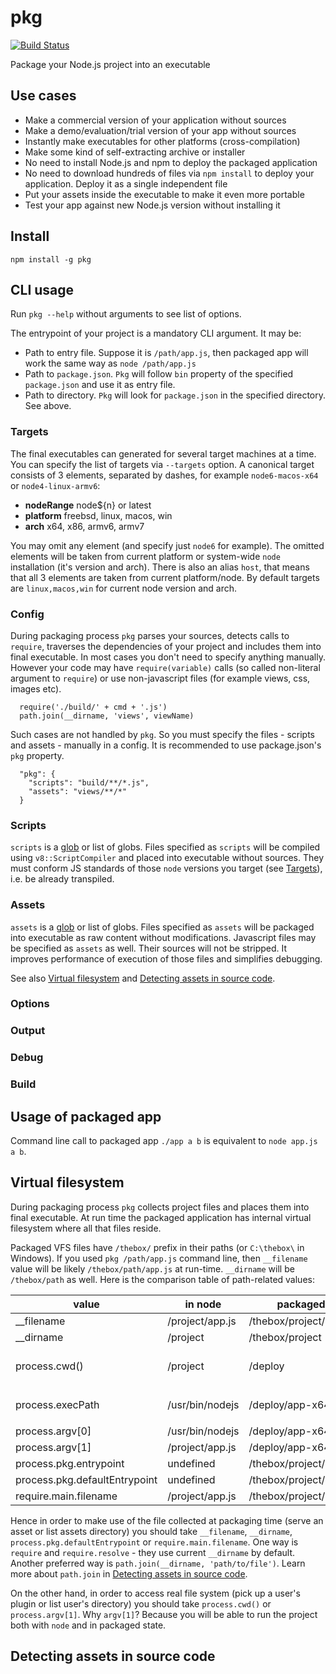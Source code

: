 # pkg

[![Build Status](https://travis-ci.com/zeit/pkg.svg?token=CPbpm6MRBVbWVmDFaLxs&branch=master)](https://travis-ci.com/zeit/pkg)

Package your Node.js project into an executable

## Use cases

* Make a commercial version of your application without sources
* Make a demo/evaluation/trial version of your app without sources
* Instantly make executables for other platforms (cross-compilation)
* Make some kind of self-extracting archive or installer
* No need to install Node.js and npm to deploy the packaged application
* No need to download hundreds of files via `npm install` to deploy
your application. Deploy it as a single independent file
* Put your assets inside the executable to make it even more portable
* Test your app against new Node.js version without installing it

## Install

```
npm install -g pkg
```

## CLI usage

Run `pkg --help` without arguments to see list of options.

The entrypoint of your project is a mandatory CLI argument.
It may be:

* Path to entry file. Suppose it is `/path/app.js`, then
packaged app will work the same way as `node /path/app.js`
* Path to `package.json`. `Pkg` will follow `bin` property of
the specified `package.json` and use it as entry file.
* Path to directory. `Pkg` will look for `package.json` in
the specified directory. See above.

### Targets

The final executables can generated for several target machines
at a time. You can specify the list of targets via `--targets`
option. A canonical target consists of 3 elements, separated by
dashes, for example `node6-macos-x64` or `node4-linux-armv6`:

* **nodeRange** node${n} or latest
* **platform** freebsd, linux, macos, win
* **arch** x64, x86, armv6, armv7

You may omit any element (and specify just `node6` for example).
The omitted elements will be taken from current platform or
system-wide `node` installation (it's version and arch).
There is also an alias `host`, that means that all 3 elements
are taken from current platform/node. By default targets are
`linux,macos,win` for current node version and arch.

### Config

During packaging process `pkg` parses your sources, detects
calls to `require`, traverses the dependencies of your project
and includes them into final executable. In most cases you
don't need to specify anything manually. However your code
may have `require(variable)` calls (so called non-literal
argument to `require`) or use non-javascript files (for
example views, css, images etc).
```
  require('./build/' + cmd + '.js')
  path.join(__dirname, 'views', viewName)
```
Such cases are not handled by `pkg`. So you must specify the
files - scripts and assets - manually in a config. It is
recommended to use package.json's `pkg` property.
```
  "pkg": {
    "scripts": "build/**/*.js",
    "assets": "views/**/*"
  }
```


### Scripts

`scripts` is a [glob](https://github.com/sindresorhus/globby)
or list of globs. Files specified as `scripts` will be compiled
using `v8::ScriptCompiler` and placed into executable without
sources. They must conform JS standards of those `node` versions
you target (see [Targets](#targets)), i.e. be already transpiled.

### Assets

`assets` is a [glob](https://github.com/sindresorhus/globby)
or list of globs. Files specified as `assets` will be packaged
into executable as raw content without modifications. Javascript
files may be specified as `assets` as well. Their sources will
not be stripped. It improves performance of execution of those
files and simplifies debugging.

See also [Virtual filesystem](#virtual-filesystem) and
[Detecting assets in source code](#detecting-assets-in-source-code).

### Options

### Output

### Debug

### Build

## Usage of packaged app

Command line call to packaged app `./app a b` is equivalent
to `node app.js a b`.

## Virtual filesystem

During packaging process `pkg` collects project files and places
them into final executable. At run time the packaged application has
internal virtual filesystem where all that files reside.

Packaged VFS files have `/thebox/` prefix in their paths (or
`C:\thebox\` in Windows). If you used `pkg /path/app.js` command line,
then `__filename` value will be likely `/thebox/path/app.js`
at run-time. `__dirname` will be `/thebox/path` as well. Here is
the comparison table of path-related values:

value                          | in node             | packaged                 | comments
-------------------------------|---------------------|--------------------------|-----------
__filename                     | /project/app.js     | /thebox/project/app.js   |
__dirname                      | /project            | /thebox/project          |
process.cwd()                  | /project            | /deploy                  | suppose the app is called ...
process.execPath               | /usr/bin/nodejs     | /deploy/app-x64          | `app-x64` and run in `/deploy`
process.argv[0]                | /usr/bin/nodejs     | /deploy/app-x64          |
process.argv[1]                | /project/app.js     | /deploy/app-x64          |
process.pkg.entrypoint         | undefined           | /thebox/project/app.js   |
process.pkg.defaultEntrypoint  | undefined           | /thebox/project/app.js   |
require.main.filename          | /project/app.js     | /thebox/project/app.js   |

Hence in order to make use of the file collected at packaging
time (serve an asset or list assets directory) you should take
`__filename`, `__dirname`, `process.pkg.defaultEntrypoint`
or `require.main.filename`. One way is `require` and
`require.resolve` - they use current `__dirname` by default.
Another preferred way is `path.join(__dirname, 'path/to/file')`.
Learn more about `path.join` in
[Detecting assets in source code](#detecting-assets-in-source-code).

On the other hand, in order to access real file system (pick
up a user's plugin or list user's directory) you should take
`process.cwd()` or `process.argv[1]`. Why `argv[1]`? Because
you will be able to run the project both with `node` and in
packaged state.

## Detecting assets in source code
